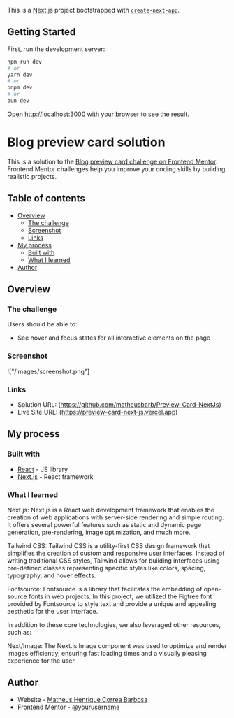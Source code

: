 This is a [Next.js](https://nextjs.org/) project bootstrapped with [`create-next-app`](https://github.com/vercel/next.js/tree/canary/packages/create-next-app).

## Getting Started

First, run the development server:

```bash
npm run dev
# or
yarn dev
# or
pnpm dev
# or
bun dev
```

Open [http://localhost:3000](http://localhost:3000) with your browser to see the result.

# Blog preview card solution

This is a solution to the [Blog preview card challenge on Frontend Mentor](https://www.frontendmentor.io/challenges/blog-preview-card-ckPaj01IcS). Frontend Mentor challenges help you improve your coding skills by building realistic projects. 

## Table of contents

- [Overview](#overview)
  - [The challenge](#the-challenge)
  - [Screenshot](#screenshot)
  - [Links](#links)
- [My process](#my-process)
  - [Built with](#built-with)
  - [What I learned](#what-i-learned)
- [Author](#author)




## Overview

### The challenge

Users should be able to:

- See hover and focus states for all interactive elements on the page

### Screenshot

!["/images/screenshot.png"]

### Links

- Solution URL: (https://github.com/matheusbarb/Preview-Card-NextJs)
- Live Site URL: (https://preview-card-next-js.vercel.app)

## My process

### Built with

- [React](https://reactjs.org/) - JS library
- [Next.js](https://nextjs.org/) - React framework

### What I learned

Next.js: Next.js is a React web development framework that enables the creation of web applications with server-side rendering and simple routing. It offers several powerful features such as static and dynamic page generation, pre-rendering, image optimization, and much more.

Tailwind CSS: Tailwind CSS is a utility-first CSS design framework that simplifies the creation of custom and responsive user interfaces. Instead of writing traditional CSS styles, Tailwind allows for building interfaces using pre-defined classes representing specific styles like colors, spacing, typography, and hover effects.

Fontsource: Fontsource is a library that facilitates the embedding of open-source fonts in web projects. In this project, we utilized the Figtree font provided by Fontsource to style text and provide a unique and appealing aesthetic for the user interface.

In addition to these core technologies, we also leveraged other resources, such as:

Next/Image: The Next.js Image component was used to optimize and render images efficiently, ensuring fast loading times and a visually pleasing experience for the user.


## Author

- Website - [Matheus Henrique Correa Barbosa](https://github.com/matheusbarb)
- Frontend Mentor - [@yourusername](https://www.frontendmentor.io/profile/matheusbarb)

